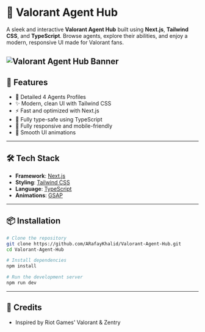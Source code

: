 # 🎯 Valorant Agent Hub

A sleek and interactive **Valorant Agent Hub** built using **Next.js**, **Tailwind CSS**, and **TypeScript**. Browse agents, explore their abilities, and enjoy a modern, responsive UI made for Valorant fans.

![Valorant Agent Hub Banner](/public/img/preview.png)
---

## 🚀 Features

- 🧠 Detailed 4 Agents Profiles
- ✨ Modern, clean UI with Tailwind CSS
- ⚡ Fast and optimized with Next.js
- 🔐 Fully type-safe using TypeScript
- 📱 Fully responsive and mobile-friendly
- 🎥 Smooth UI animations

---

## 🛠 Tech Stack

- **Framework**: [Next.js](https://nextjs.org/)
- **Styling**: [Tailwind CSS](https://tailwindcss.com/)
- **Language**: [TypeScript](https://www.typescriptlang.org/)
- **Animations**: [GSAP](https://greensock.com/gsap/)

---

## 📦 Installation

```bash
# Clone the repository
git clone https://github.com/ARafayKhalid/Valorant-Agent-Hub.git
cd Valorant-Agent-Hub

# Install dependencies
npm install

# Run the development server
npm run dev
```

---

## 🙌 Credits
- Inspired by Riot Games' Valorant & Zentry
